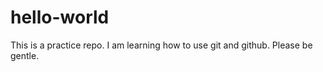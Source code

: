 hello-world
===========

This is a practice repo. I am learning how to use git and github. Please be gentle.
